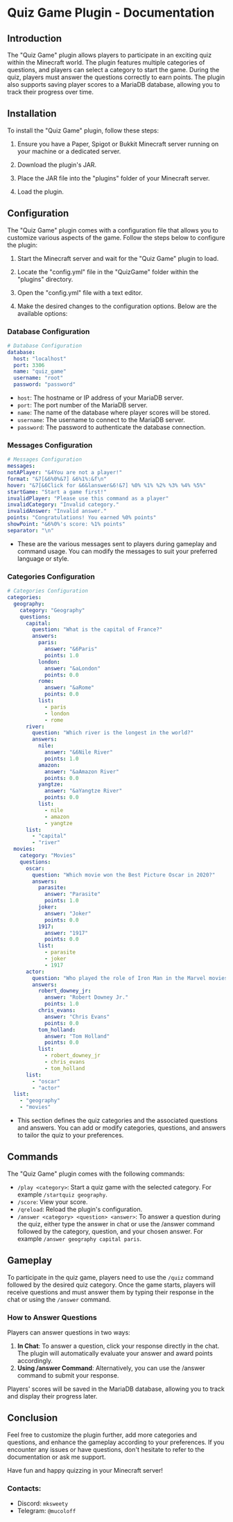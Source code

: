 # Quiz Game Plugin - Documentation

## Introduction

The "Quiz Game" plugin allows players to participate in an exciting quiz within the Minecraft world. The plugin features
multiple categories of questions, and players can select a category to start the game. During the quiz, players must
answer the questions correctly to earn points. The plugin also supports saving player scores to a MariaDB database,
allowing you to track their progress over time.

## Installation

To install the "Quiz Game" plugin, follow these steps:

1. Ensure you have a Paper, Spigot or Bukkit Minecraft server running on your machine or a dedicated server.

2. Download the plugin's JAR.

3. Place the JAR file into the "plugins" folder of your Minecraft server.

4. Load the plugin.

## Configuration

The "Quiz Game" plugin comes with a configuration file that allows you to customize various aspects of the game. Follow
the steps below to configure the plugin:

1. Start the Minecraft server and wait for the "Quiz Game" plugin to load.

2. Locate the "config.yml" file in the "QuizGame" folder within the "plugins" directory.

3. Open the "config.yml" file with a text editor.

4. Make the desired changes to the configuration options. Below are the available options:

### Database Configuration

```yaml
# Database Configuration
database:
  host: "localhost"
  port: 3306
  name: "quiz_game"
  username: "root"
  password: "password"
```

- `host`: The hostname or IP address of your MariaDB server.
- `port`: The port number of the MariaDB server.
- `name`: The name of the database where player scores will be stored.
- `username`: The username to connect to the MariaDB server.
- `password`: The password to authenticate the database connection.

### Messages Configuration

```yaml
# Messages Configuration
messages:
notAPlayer: "&4You are not a player!"
format: "&7[&6%0%&7] &6%1%:&f\n"
hover: "&7[&6Click for &6&lanswer&6!&7] %0% %1% %2% %3% %4% %5%"
startGame: "Start a game first!"
invalidPlayer: "Please use this command as a player"
invalidCategory: "Invalid category."
invalidAnswer: "Invalid answer."
points: "Congratulations! You earned %0% points"
showPoint: "&6%0%'s score: %1% points"
separator: "\n"
```

- These are the various messages sent to players during gameplay and command usage. You can modify the messages to suit
  your preferred language or style.

### Categories Configuration

```yaml
# Categories Configuration
categories:
  geography:
    category: "Geography"
    questions:
      capital:
        question: "What is the capital of France?"
        answers:
          paris:
            answer: "&6Paris"
            points: 1.0
          london:
            answer: "&aLondon"
            points: 0.0
          rome:
            answer: "&aRome"
            points: 0.0
          list:
            - paris
            - london
            - rome
      river:
        question: "Which river is the longest in the world?"
        answers:
          nile:
            answer: "&6Nile River"
            points: 1.0
          amazon:
            answer: "&aAmazon River"
            points: 0.0
          yangtze:
            answer: "&aYangtze River"
            points: 0.0
          list:
            - nile
            - amazon
            - yangtze
      list:
        - "capital"
        - "river"
  movies:
    category: "Movies"
    questions:
      oscar:
        question: "Which movie won the Best Picture Oscar in 2020?"
        answers:
          parasite:
            answer: "Parasite"
            points: 1.0
          joker:
            answer: "Joker"
            points: 0.0
          1917:
            answer: "1917"
            points: 0.0
          list:
            - parasite
            - joker
            - 1917
      actor:
        question: "Who played the role of Iron Man in the Marvel movies?"
        answers:
          robert_downey_jr:
            answer: "Robert Downey Jr."
            points: 1.0
          chris_evans:
            answer: "Chris Evans"
            points: 0.0
          tom_holland:
            answer: "Tom Holland"
            points: 0.0
          list:
            - robert_downey_jr
            - chris_evans
            - tom_holland
      list:
        - "oscar"
        - "actor"
  list:
    - "geography"
    - "movies"
```

- This section defines the quiz categories and the associated questions and answers. You can add or modify categories,
questions, and answers to tailor the quiz to your preferences.

## Commands

The "Quiz Game" plugin comes with the following commands:

- `/play <category>`: Start a quiz game with the selected category. For example `/startquiz geography`.
- `/score`: View your score.
- `/qreload`: Reload the plugin's configuration.
- `/answer <category> <question> <answer>`: To answer a question during the quiz, either type the answer in chat or use the /answer command followed by the category, question, and your chosen answer. For example `/answer geography capital paris`.

## Gameplay

To participate in the quiz game, players need to use the `/quiz` command followed by the desired quiz category. Once the game starts, players will receive questions and must answer them by typing their response in the chat or using the `/answer` command.

### How to Answer Questions
Players can answer questions in two ways:

1. <b>In Chat</b>: To answer a question, click your response directly in the chat. The plugin will automatically evaluate your answer and award points accordingly.
2. <b>Using /answer Command</b>: Alternatively, you can use the /answer command to submit your response.

Players' scores will be saved in the MariaDB database, allowing you to track and display their progress later.

## Conclusion

Feel free to customize the plugin further, add more categories and questions, and enhance the gameplay according to your preferences. If you encounter any issues or have questions, don't hesitate to refer to the documentation or ask me support.

Have fun and happy quizzing in your Minecraft server!

### Contacts:
- Discord: `mksweety`
- Telegram: `@mucoloff`